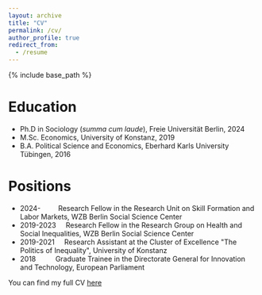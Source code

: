 ```yaml
---
layout: archive
title: "CV"
permalink: /cv/
author_profile: true
redirect_from:
  - /resume
---
```


{% include base_path %}

Education
======
* Ph.D in Sociology (*summa cum laude*), Freie Universität Berlin, 2024
* M.Sc. Economics, University of Konstanz, 2019
* B.A. Political Science and Economics, Eberhard Karls University Tübingen, 2016

Positions
======
* 2024- &nbsp;&nbsp;&nbsp;&nbsp;&nbsp;&nbsp;&nbsp; Research Fellow in the Research Unit on Skill Formation and Labor Markets, WZB Berlin Social Science Center
* 2019-2023 &nbsp;&nbsp;&nbsp; Research Fellow in the Research Group on Health and Social Inequalities, WZB Berlin Social Science Center
* 2019-2021 &nbsp;&nbsp;&nbsp; Research Assistant at the Cluster of Excellence "The Politics of Inequality", University of Konstanz
* 2018 &nbsp;&nbsp;&nbsp;&nbsp;&nbsp;&nbsp;&nbsp;&nbsp; Graduate Trainee in the Directorate General for Innovation and Technology, European Parliament
  
You can find my full CV [here](http://christian-koenig.github.io/files/CV_07.25.pdf)